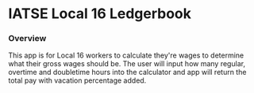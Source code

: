 # IATSE Local 16 Ledgerbook

### Overview

This app is for Local 16 workers to calculate they're wages to determine what their gross wages should be.  The user will input how many regular, overtime and doubletime hours into the calculator and app will return the total pay with vacation percentage added.

